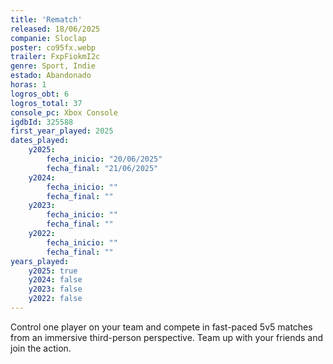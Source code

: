 ```yaml
---
title: 'Rematch'
released: 18/06/2025
companie: Sloclap
poster: co95fx.webp
trailer: FxpFiokmI2c
genre: Sport, Indie
estado: Abandonado
horas: 1
logros_obt: 6
logros_total: 37
console_pc: Xbox Console
igdbId: 325588
first_year_played: 2025
dates_played:
    y2025:
        fecha_inicio: "20/06/2025"
        fecha_final: "21/06/2025"
    y2024:
        fecha_inicio: ""
        fecha_final: ""
    y2023:
        fecha_inicio: ""
        fecha_final: ""
    y2022:
        fecha_inicio: ""
        fecha_final: ""
years_played:
    y2025: true
    y2024: false
    y2023: false
    y2022: false
---
```


Control one player on your team and compete in fast-paced 5v5 matches from an immersive third-person perspective. Team up with your friends and join the action.